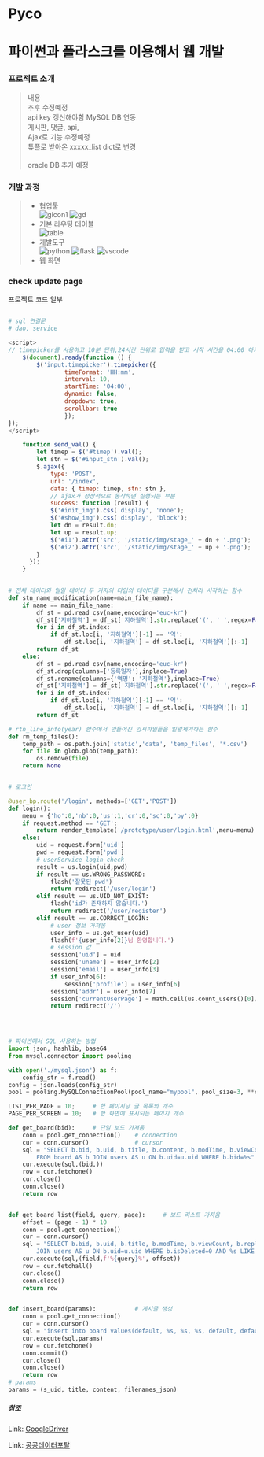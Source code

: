 # Pyco

<h1>파이썬과 플라스크를 이용해서 웹 개발</h1>

<h3>프로젝트 소개</h3>

> 내용 </br>
> 추후 수정예정<br>
> api key 갱신해야함
> MySQL DB 연동<br>
> 게시판, 댓글, api, <br>
> Ajax로 기능 수정예정 <br>
> 튜플로 받아온 xxxxx_list dict로 변경 <br>  
> oracle DB 추가 예정 <br>  
<h3>개발 과정</h3>

>   * 협업툴<br>
>   ![gicon1](https://github.com/Mayhem-XD/Project_p1/assets/116787370/395b6da2-606f-450e-8ded-f01f406e1e64) ![gd](https://github.com/Mayhem-XD/Project_p1/assets/116787370/150ffdc3-049c-47ba-b3d6-81a49b8c2b5c)<br>
>   * 기본 라우팅 테이블<br>
>   ![table](https://github.com/Mayhem-XD/Project_p1/assets/116787370/2dcdfcd6-3465-4c5e-95a0-f4922cc8c841)
>   * 개발도구<br>
>   ![python](https://github.com/Mayhem-XD/Project_p1/assets/116787370/8b7153e0-e96e-42c8-97da-dac77852ea70)
>   ![flask](https://github.com/Mayhem-XD/Project_p1/assets/116787370/ad564b8b-287a-4444-bfb5-d554668e546e)
>   ![vscode](https://github.com/Mayhem-XD/Project_p1/assets/116787370/5c1215e8-01f9-4f42-8d02-aed1e5842c24)<br>
>   * 웹 화면<br>
>   

<h3> check update page </h3>


프로젝트 코드 일부  

~~~ python

# sql 연결문
# dao, service

~~~

~~~ javascript
<script>
// timepicker를 사용하고 10분 단위,24시간 단위로 입력을 받고 시작 시간을 04:00 하기 위한 옵션을 줌
    $(document).ready(function () {
        $('input.timepicker').timepicker({
                timeFormat: 'HH:mm',
                interval: 10,
                startTime: '04:00',
                dynamic: false,
                dropdown: true,
                scrollbar: true
                });
});
</script>
~~~

~~~ javascript
    function send_val() {
        let timep = $('#timep').val();
        let stn = $('#input_stn').val();
        $.ajax({
            type: 'POST',
            url: '/index',
            data: { timep: timep, stn: stn },
            // ajax가 정상적으로 동작하면 실행되는 부분
            success: function (result) {
            $('#init_img').css('display', 'none');
            $('#show_img').css('display', 'block');
            let dn = result.dn;
            let up = result.up;
            $('#i1').attr('src', '/static/img/stage_' + dn + '.png');
            $('#i2').attr('src', '/static/img/stage_' + up + '.png');
        }
      });
    }
               
~~~

~~~ python
# 전체 데이터와 일일 데이터 두 가지의 타입의 데이터를 구분해서 전처리 시작하는 함수
def stn_name_modification(name=main_file_name):
    if name == main_file_name:
        df_st = pd.read_csv(name,encoding='euc-kr')
        df_st['지하철역'] = df_st['지하철역'].str.replace('(', ' ',regex=False,).str.split().str[0]
        for i in df_st.index:
            if df_st.loc[i, '지하철역'][-1] == '역':
                df_st.loc[i, '지하철역'] = df_st.loc[i, '지하철역'][:-1]
        return df_st
    else:
        df_st = pd.read_csv(name,encoding='euc-kr')
        df_st.drop(columns=['등록일자'],inplace=True)
        df_st.rename(columns={'역명': '지하철역'},inplace=True)
        df_st['지하철역'] = df_st['지하철역'].str.replace('(', ' ',regex=False,).str.split().str[0]
        for i in df_st.index:
            if df_st.loc[i, '지하철역'][-1] == '역':
                df_st.loc[i, '지하철역'] = df_st.loc[i, '지하철역'][:-1]
        return df_st
~~~


~~~ python
# rtn_line_info(year) 함수에서 만들어진 임시파일들을 일괄제거하는 함수
def rm_temp_files():
    temp_path = os.path.join('static','data', 'temp_files', '*.csv')
    for file in glob.glob(temp_path):
        os.remove(file)
    return None
~~~

~~~ python

# 로그인

@user_bp.route('/login', methods=['GET','POST'])
def login():
    menu = {'ho':0,'nb':0,'us':1,'cr':0,'sc':0,'py':0}
    if request.method == 'GET':
        return render_template('/prototype/user/login.html',menu=menu)
    else:
        uid = request.form['uid']
        pwd = request.form['pwd']
        # userService login check
        result = us.login(uid,pwd)
        if result == us.WRONG_PASSWORD:
            flash('잘못된 pwd')
            return redirect('/user/login')
        elif result == us.UID_NOT_EXIST:
            flash('id가 존재하지 않습니다.')
            return redirect('/user/register')
        elif result == us.CORRECT_LOGIN:
            # user 정보 가져옴
            user_info = us.get_user(uid)
            flash(f'{user_info[2]}님 환영합니다.')
            # session 값 
            session['uid'] = uid
            session['uname'] = user_info[2]
            session['email'] = user_info[3]
            if user_info[6]:
                session['profile'] = user_info[6]
            session['addr'] = user_info[7]
            session['currentUserPage'] = math.ceil(us.count_users()[0]/10)
            return redirect('/')
        

~~~

~~~ python


# 파이썬에서 SQL 사용하는 방법
import json, hashlib, base64
from mysql.connector import pooling

with open('./mysql.json') as f:
    config_str = f.read()
config = json.loads(config_str)
pool = pooling.MySQLConnectionPool(pool_name="mypool", pool_size=3, **config)

LIST_PER_PAGE = 10;		# 한 페이지당 글 목록의 개수
PAGE_PER_SCREEN = 10;	# 한 화면에 표시되는 페이지 개수

def get_board(bid):     # 단일 보드 가져옴
    conn = pool.get_connection()    # connection
    cur = conn.cursor()             # cursor
    sql = "SELECT b.bid, b.uid, b.title, b.content, b.modTime, b.viewCount, b.replyCount, b.files, u.uname \
        FROM board AS b JOIN users AS u ON b.uid=u.uid WHERE b.bid=%s"
    cur.execute(sql,(bid,))
    row = cur.fetchone()
    cur.close()
    conn.close()
    return row


~~~

~~~ python

def get_board_list(field, query, page):     # 보드 리스트 가져옴
    offset = (page - 1) * 10
    conn = pool.get_connection()
    cur = conn.cursor()
    sql = "SELECT b.bid, b.uid, b.title, b.modTime, b.viewCount, b.replyCount, u.uname FROM board AS b \
        JOIN users AS u ON b.uid=u.uid WHERE b.isDeleted=0 AND %s LIKE %s ORDER BY b.modTime DESC LIMIT 10 OFFSET %s"
    cur.execute(sql,(field,f'%{query}%', offset))
    row = cur.fetchall()
    cur.close()
    conn.close()
    return row


~~~

~~~ python

def insert_board(params):           # 게시글 생성
    conn = pool.get_connection()
    cur = conn.cursor()
    sql = "insert into board values(default, %s, %s, %s, default, default, default, default, %s)"
    cur.execute(sql,params)
    row = cur.fetchone()
    conn.commit()
    cur.close()
    conn.close()
    return row
# params
params = (s_uid, title, content, filenames_json)


~~~


<h5>참조</h5>

Link: [GoogleDriver][googledriverlink]

Link: [공공데이터포탈][datalink]


[googledriverlink]: https://google.com "Go google](https://drive.google.com/drive/folders/14KeS5I5Wr6hWilykOGmXlK5aB1wZ73js"

[datalink]: https://www.data.go.kr/
